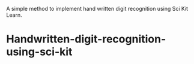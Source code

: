 A simple method to implement hand written digit recognition using Sci Kit Learn.
# Handwritten-digit-recognition-using-sci-kit
